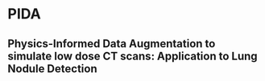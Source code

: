 # PIDA
## Physics-Informed Data Augmentation to simulate low dose CT scans: Application to Lung Nodule Detection
